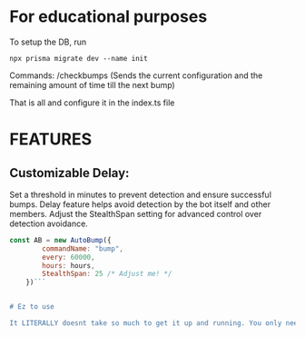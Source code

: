 # For educational purposes 

To setup the DB, run

```
npx prisma migrate dev --name init
```

Commands:
  /checkbumps (Sends the current configuration and the remaining amount of time till the next bump)
  
That is all and configure it in the index.ts file


# FEATURES

## Customizable Delay:

Set a threshold in minutes to prevent detection and ensure successful bumps.
Delay feature helps avoid detection by the bot itself and other members.
Adjust the StealthSpan setting for advanced control over detection avoidance.

```js
const AB = new AutoBump({
        commandName: "bump",
        every: 60000,
        hours: hours,
        StealthSpan: 25 /* Adjust me! */
    })```


# Ez to use

It LITERALLY doesnt take so much to get it up and running. You only need 3 piece of info.
